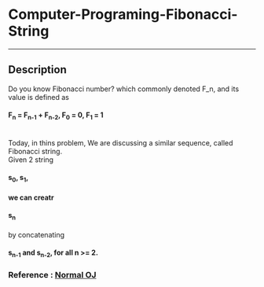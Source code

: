 # Computer-Programing-Fibonacci-String
***
## Description <br>
<body>
    Do you know Fibonacci number? which commonly denoted F_n, and its value is defined as
    <h4>F<sub>n</sub> = F<sub>n-1</sub> + F<sub>n-2</sub>,  F<sub>0</sub> = 0,  F<sub>1</sub> = 1</h4>
    <br>
    Today, in thins problem, We are discussing a similar sequence, called Fibonacci string.<br>
    <body>
    Given 2 string
      <h4>s<sub>0</sub>,  s<sub>1</sub>,<h4>
    we can creatr 
      <h4>s<sub>n</sub> </h4>
    by concatenating
      <h4>s<sub>n-1</sub> and s<sub>n-2</sub>, for all n >= 2.</h4>
    </body>
</body>

### Reference : <a href = "https://noj.tw/problem/122">Normal OJ</a>
